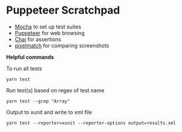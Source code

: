 # Puppeteer Scratchpad

* [Mocha](https://mochajs.org/) to set up test suites
* [Puppeteer](https://pptr.dev/) for web browsing
* [Chai](https://www.chaijs.com/) for assertions
* [pixelmatch](https://github.com/mapbox/pixelmatch) for comparing screenshots

**Helpful commands**

To run all tests
```
yarn test
```

Run test(s) based on regex of test name
```
yarn test --grep "Array"
```

Output to xunit and write to xml file
```
yarn test --reporter=xunit --reporter-options output=results.xml
```
